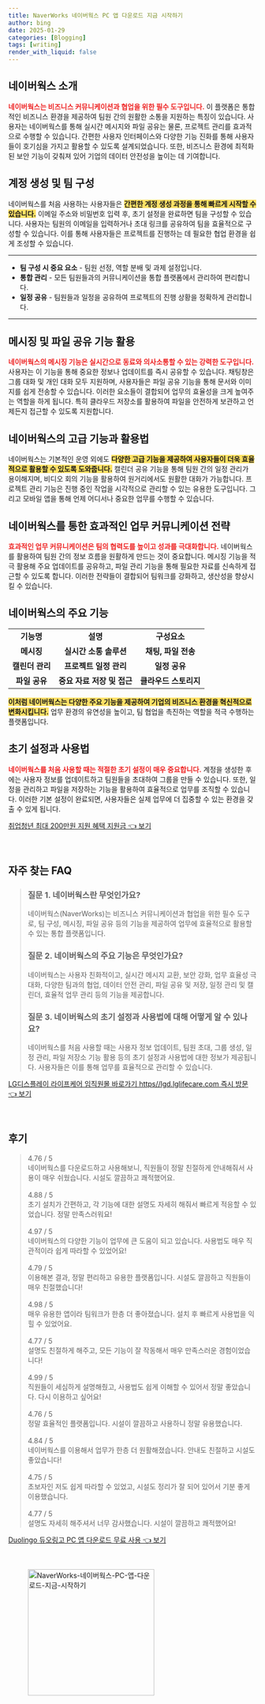 ```yaml
---
title: NaverWorks 네이버웍스 PC 앱 다운로드 지금 시작하기
author: bing
date: 2025-01-29
categories: [Blogging]
tags: [writing]
render_with_liquid: false
---
```



<h2 id='네이버웍스_소개'>네이버웍스 소개</h2>

<p><b><span style="color: #ee2323;">네이버웍스는 비즈니스 커뮤니케이션과 협업을 위한 필수 도구입니다.</span></b> 이 플랫폼은 통합적인 비즈니스 환경을 제공하여 팀원 간의 원활한 소통을 지원하는 특징이 있습니다. 사용자는 네이버웍스를 통해 실시간 메시지와 파일 공유는 물론, 프로젝트 관리를 효과적으로 수행할 수 있습니다. 간편한 사용자 인터페이스와 다양한 기능 진화를 통해 사용자들이 호기심을 가지고 활용할 수 있도록 설계되었습니다. 또한, 비즈니스 환경에 최적화된 보안 기능이 갖춰져 있어 기업의 데이터 안전성을 높이는 데 기여합니다. </p>

<h2 id='계정_생성_및_팀_구성'>계정 생성 및 팀 구성</h2>

<p>네이버웍스를 처음 사용하는 사용자들은 <b><span style="background-color: #ffe066;">간편한 계정 생성 과정을 통해 빠르게 시작할 수 있습니다.</span></b> 이메일 주소와 비밀번호 입력 후, 초기 설정을 완료하면 팀을 구성할 수 있습니다. 사용자는 팀원의 이메일을 입력하거나 초대 링크를 공유하여 팀을 효율적으로 구성할 수 있습니다. 이를 통해 사용자들은 프로젝트를 진행하는 데 필요한 협업 환경을 쉽게 조성할 수 있습니다.</p>

<hr />

<ul>
    <li><b>팀 구성 시 중요 요소</b> - 팀원 선정, 역할 분배 및 과제 설정입니다.</li>
    <li><b>통합 관리</b> - 모든 팀원들과의 커뮤니케이션을 통합 플랫폼에서 관리하여 편리합니다.</li>
    <li><b>일정 공유</b> - 팀원들과 일정을 공유하여 프로젝트의 진행 상황을 정확하게 관리합니다.</li>
</ul>

<hr />

<h2 id='메시징_기능_활용'>메시징 및 파일 공유 기능 활용</h2>

<p><b><span style="color: #ee2323;">네이버웍스의 메시징 기능은 실시간으로 동료와 의사소통할 수 있는 강력한 도구입니다.</span></b> 사용자는 이 기능을 통해 중요한 정보나 업데이트를 즉시 공유할 수 있습니다. 채팅창은 그룹 대화 및 개인 대화 모두 지원하며, 사용자들은 파일 공유 기능을 통해 문서와 이미지를 쉽게 전송할 수 있습니다. 이러한 요소들이 결합되어 업무의 효율성을 크게 높여주는 역할을 하게 됩니다. 특히 클라우드 저장소를 활용하여 파일을 안전하게 보관하고 언제든지 접근할 수 있도록 지원합니다.</p>

<h2 id='네이버웍스의_고급_기능'>네이버웍스의 고급 기능과 활용법</h2>

<p>네이버웍스는 기본적인 운영 외에도 <b><span style="background-color: #ffe066;">다양한 고급 기능을 제공하여 사용자들이 더욱 효율적으로 활용할 수 있도록 도와줍니다.</span></b> 캘린더 공유 기능을 통해 팀원 간의 일정 관리가 용이해지며, 비디오 회의 기능을 활용하여 원거리에서도 원활한 대화가 가능합니다. 프로젝트 관리 기능은 진행 중인 작업을 시각적으로 관리할 수 있는 유용한 도구입니다. 그리고 모바일 앱을 통해 언제 어디서나 중요한 업무를 수행할 수 있습니다.</p>

<h2 id='업무_커뮤니케이션_전략'>네이버웍스를 통한 효과적인 업무 커뮤니케이션 전략</h2>

<p><b><span style="color: #ee2323;">효과적인 업무 커뮤니케이션은 팀의 협력도를 높이고 성과를 극대화합니다.</span></b> 네이버웍스를 활용하여 팀원 간의 정보 흐름을 원활하게 만드는 것이 중요합니다. 메시징 기능을 적극 활용해 주요 업데이트를 공유하고, 파일 관리 기능을 통해 필요한 자료를 신속하게 접근할 수 있도록 합니다. 이러한 전략들이 결합되어 팀워크를 강화하고, 생산성을 향상시킬 수 있습니다.</p>

<h2 id='네이버웍스의_주요_기능'>네이버웍스의 주요 기능</h2>

<table>
    <tr>
        <td style="text-align: center; height: 17px;"><b>기능명</b></td>
        <td style="text-align: center; height: 17px;"><b>설명</b></td>
        <td style="text-align: center; height: 17px;"><b>구성요소</b></td>
    </tr>
    <tr>
        <td style="text-align: center; height: 17px;"><b>메시징</b></td>
        <td style="text-align: center; height: 17px;"><b>실시간 소통 솔루션</b></td>
        <td style="text-align: center; height: 17px;"><b>채팅, 파일 전송</b></td>
    </tr>
    <tr>
        <td style="text-align: center; height: 17px;"><b>캘린더 관리</b></td>
        <td style="text-align: center; height: 17px;"><b>프로젝트 일정 관리</b></td>
        <td style="text-align: center; height: 17px;"><b>일정 공유</b></td>
    </tr>
    <tr>
        <td style="text-align: center; height: 17px;"><b>파일 공유</b></td>
        <td style="text-align: center; height: 17px;"><b>중요 자료 저장 및 접근</b></td>
        <td style="text-align: center; height: 17px;"><b>클라우드 스토리지</b></td>
    </tr>
</table>

<p><b><span style="background-color: #ffe066;">이처럼 네이버웍스는 다양한 주요 기능을 제공하여 기업의 비즈니스 환경을 혁신적으로 변화시킵니다.</span></b> 업무 환경의 유연성을 높이고, 팀 협업을 촉진하는 역할을 적극 수행하는 플랫폼입니다.</p>

<h2 id='초기_설정_및_사용법'>초기 설정과 사용법</h2>

<p><b><span style="color: #ee2323;">네이버웍스를 처음 사용할 때는 적절한 초기 설정이 매우 중요합니다.</span></b> 계정을 생성한 후에는 사용자 정보를 업데이트하고 팀원들을 초대하여 그룹을 만들 수 있습니다. 또한, 일정을 관리하고 파일을 저장하는 기능을 활용하여 효율적으로 업무를 조직할 수 있습니다. 이러한 기본 설정이 완료되면, 사용자들은 실제 업무에 더 집중할 수 있는 환경을 갖출 수 있게 됩니다.</p>


<p><a class="click-button" title="취업청년 최대 200만원 지원 혜택 지원금" href="https://aptwhite.github.io/posts/%EC%B7%A8%EC%97%85%EC%B2%AD%EB%85%84-%EC%B5%9C%EB%8C%80-200%EB%A7%8C%EC%9B%90-%EC%A7%80%EC%9B%90-%ED%98%9C%ED%83%9D-%EC%A7%80%EC%9B%90%EA%B8%88/" rel="dofollow">취업청년 최대 200만원 지원 혜택 지원금 👈 보기</a></p><br>
<h2 id='자주_찾는_FAQ'>자주 찾는 FAQ</h2>
<div itemscope="" itemtype="https://schema.org/FAQPage">
<blockquote>
<div itemscope="" itemprop="mainEntity" itemtype="https://schema.org/Question">
<h3 itemprop="name">질문 1. 네이버웍스란 무엇인가요?</h3>
<div itemscope="" itemprop="acceptedAnswer" itemtype="https://schema.org/Answer">
<span itemprop="text">
<p>네이버웍스(NaverWorks)는 비즈니스 커뮤니케이션과 협업을 위한 필수 도구로, 팀 구성, 메시징, 파일 공유 등의 기능을 제공하여 업무에 효율적으로 활용할 수 있는 통합 플랫폼입니다.</p>
</span>
</div>
</div>
<div itemscope="" itemprop="mainEntity" itemtype="https://schema.org/Question">
<h3 itemprop="name">질문 2. 네이버웍스의 주요 기능은 무엇인가요?</h3>
<div itemscope="" itemprop="acceptedAnswer" itemtype="https://schema.org/Answer">
<span itemprop="text">
<p>네이버웍스는 사용자 친화적이고, 실시간 메시지 교환, 보안 강화, 업무 효율성 극대화, 다양한 팀과의 협업, 데이터 안전 관리, 파일 공유 및 저장, 일정 관리 및 캘린더, 효율적 업무 관리 등의 기능을 제공합니다.</p>
</span>
</div>
</div>
<div itemscope="" itemprop="mainEntity" itemtype="https://schema.org/Question">
<h3 itemprop="name">질문 3. 네이버웍스의 초기 설정과 사용법에 대해 어떻게 알 수 있나요?</h3>
<div itemscope="" itemprop="acceptedAnswer" itemtype="https://schema.org/Answer">
<span itemprop="text">
<p>네이버웍스를 처음 사용할 때는 사용자 정보 업데이트, 팀원 초대, 그룹 생성, 일정 관리, 파일 저장소 기능 활용 등의 초기 설정과 사용법에 대한 정보가 제공됩니다. 사용자들은 이를 통해 업무를 효율적으로 관리할 수 있습니다.</p>
</span>
</div>
</div>
</blockquote>
</div>
<p><a class="click-button" title="LG디스플레이 라이프케어 임직원몰 바로가기 https//lgd.lglifecare.com 즉시 방문" href="https://aptwhite.github.io/posts/LG%EB%94%94%EC%8A%A4%ED%94%8C%EB%A0%88%EC%9D%B4-%EB%9D%BC%EC%9D%B4%ED%94%84%EC%BC%80%EC%96%B4-%EC%9E%84%EC%A7%81%EC%9B%90%EB%AA%B0-%EB%B0%94%EB%A1%9C%EA%B0%80%EA%B8%B0-httpslgd.lglifecare.com-%EC%A6%89%EC%8B%9C-%EB%B0%A9%EB%AC%B8/" rel="dofollow">LG디스플레이 라이프케어 임직원몰 바로가기 https//lgd.lglifecare.com 즉시 방문 👈 보기</a></p><br>
<h2 id='후기'>후기</h2>
<div itemscope itemtype="https://schema.org/Product">
  <blockquote>
  <div itemprop="review" itemscope itemtype="https://schema.org/Review">
      <div itemprop="reviewRating" itemscope itemtype="https://schema.org/Rating"> <span itemprop="ratingValue">4.76</span> / <span itemprop="bestRating">5</span> </div>
      <span itemprop="reviewBody">네이버웍스를 다운로드하고 사용해보니, 직원들이 정말 친절하게 안내해줘서 사용이 매우 쉬웠습니다. 시설도 깔끔하고 쾌적했어요.</span>
  </div>
  <br>
  <div itemprop="review" itemscope itemtype="https://schema.org/Review">
      <div itemprop="reviewRating" itemscope itemtype="https://schema.org/Rating"> <span itemprop="ratingValue">4.88</span> / <span itemprop="bestRating">5</span> </div>
      <span itemprop="reviewBody">초기 설치가 간편하고, 각 기능에 대한 설명도 자세히 해줘서 빠르게 적응할 수 있었습니다. 정말 만족스러워요!</span>
  </div>
  <br>
  <div itemprop="review" itemscope itemtype="https://schema.org/Review">
      <div itemprop="reviewRating" itemscope itemtype="https://schema.org/Rating"> <span itemprop="ratingValue">4.97</span> / <span itemprop="bestRating">5</span> </div>
      <span itemprop="reviewBody">네이버웍스의 다양한 기능이 업무에 큰 도움이 되고 있습니다. 사용법도 매우 직관적이라 쉽게 따라할 수 있었어요!</span>
  </div>
  <br>
  <div itemprop="review" itemscope itemtype="https://schema.org/Review">
      <div itemprop="reviewRating" itemscope itemtype="https://schema.org/Rating"> <span itemprop="ratingValue">4.79</span> / <span itemprop="bestRating">5</span> </div>
      <span itemprop="reviewBody">이용해본 결과, 정말 편리하고 유용한 플랫폼입니다. 시설도 깔끔하고 직원들이 매우 친절했습니다!</span>
  </div>
  <br>
  <div itemprop="review" itemscope itemtype="https://schema.org/Review">
      <div itemprop="reviewRating" itemscope itemtype="https://schema.org/Rating"> <span itemprop="ratingValue">4.98</span> / <span itemprop="bestRating">5</span> </div>
      <span itemprop="reviewBody">매우 유용한 앱이라 팀워크가 한층 더 좋아졌습니다. 설치 후 빠르게 사용법을 익힐 수 있었어요.</span>
  </div>
  <br>
  <div itemprop="review" itemscope itemtype="https://schema.org/Review">
      <div itemprop="reviewRating" itemscope itemtype="https://schema.org/Rating"> <span itemprop="ratingValue">4.77</span> / <span itemprop="bestRating">5</span> </div>
      <span itemprop="reviewBody">설명도 친절하게 해주고, 모든 기능이 잘 작동해서 매우 만족스러운 경험이었습니다!</span>
  </div>
  <br>
  <div itemprop="review" itemscope itemtype="https://schema.org/Review">
      <div itemprop="reviewRating" itemscope itemtype="https://schema.org/Rating"> <span itemprop="ratingValue">4.99</span> / <span itemprop="bestRating">5</span> </div>
      <span itemprop="reviewBody">직원들이 세심하게 설명해줬고, 사용법도 쉽게 이해할 수 있어서 정말 좋았습니다. 다시 이용하고 싶어요!</span>
  </div>
  <br>
  <div itemprop="review" itemscope itemtype="https://schema.org/Review">
      <div itemprop="reviewRating" itemscope itemtype="https://schema.org/Rating"> <span itemprop="ratingValue">4.76</span> / <span itemprop="bestRating">5</span> </div>
      <span itemprop="reviewBody">정말 효율적인 플랫폼입니다. 시설이 깔끔하고 사용하니 정말 유용했습니다.</span>
  </div>
  <br>
  <div itemprop="review" itemscope itemtype="https://schema.org/Review">
      <div itemprop="reviewRating" itemscope itemtype="https://schema.org/Rating"> <span itemprop="ratingValue">4.84</span> / <span itemprop="bestRating">5</span> </div>
      <span itemprop="reviewBody">네이버웍스를 이용해서 업무가 한층 더 원활해졌습니다. 안내도 친절하고 시설도 좋았습니다!</span>
  </div>
  <br>
  <div itemprop="review" itemscope itemtype="https://schema.org/Review">
      <div itemprop="reviewRating" itemscope itemtype="https://schema.org/Rating"> <span itemprop="ratingValue">4.75</span> / <span itemprop="bestRating">5</span> </div>
      <span itemprop="reviewBody">초보자인 저도 쉽게 따라할 수 있었고, 시설도 정리가 잘 되어 있어서 기분 좋게 이용했습니다.</span>
  </div>
  <br>
  <div itemprop="review" itemscope itemtype="https://schema.org/Review">
      <div itemprop="reviewRating" itemscope itemtype="https://schema.org/Rating"> <span itemprop="ratingValue">4.77</span> / <span itemprop="bestRating">5</span> </div>
      <span itemprop="reviewBody">설명도 자세히 해주셔서 너무 감사했습니다. 시설이 깔끔하고 쾌적했어요!</span>
  </div>
  </blockquote>
</div>
<p><a class="click-button" title="Duolingo 듀오링고 PC 앱 다운로드 무료 사용" href="https://aptwhite.github.io/posts/Duolingo-%EB%93%80%EC%98%A4%EB%A7%81%EA%B3%A0-PC-%EC%95%B1-%EB%8B%A4%EC%9A%B4%EB%A1%9C%EB%93%9C-%EB%AC%B4%EB%A3%8C-%EC%82%AC%EC%9A%A9/" rel="dofollow">Duolingo 듀오링고 PC 앱 다운로드 무료 사용 👈 보기</a></p><br>
<figure class="image"><img src="https://aptwhite.github.io/assets/img/thumbnail/NaverWorks-네이버웍스-PC-앱-다운로드-지금-시작하기.webp" alt="NaverWorks-네이버웍스-PC-앱-다운로드-지금-시작하기" width="256" height="256"></figure>